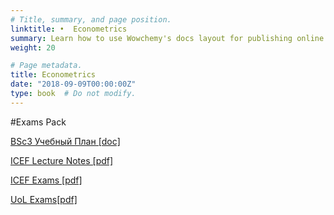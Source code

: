 ```yaml
---
# Title, summary, and page position.
linktitle: •  Econometrics
summary: Learn how to use Wowchemy's docs layout for publishing online courses, software documentation, and tutorials.
weight: 20

# Page metadata.
title: Econometrics
date: "2018-09-09T00:00:00Z"
type: book  # Do not modify.
---
```


#Exams Pack

[BSc3 Учебный План [doc]](BSc3_Ecnometrics.doc) 

[ICEF Lecture Notes [pdf]](EconometricsLectureNotes.pdf)  

[ICEF Exams [pdf]](ICEF_Econometrics.pdf)  

[UoL Exams[pdf]](UoL_Econometrics.pdf) 



